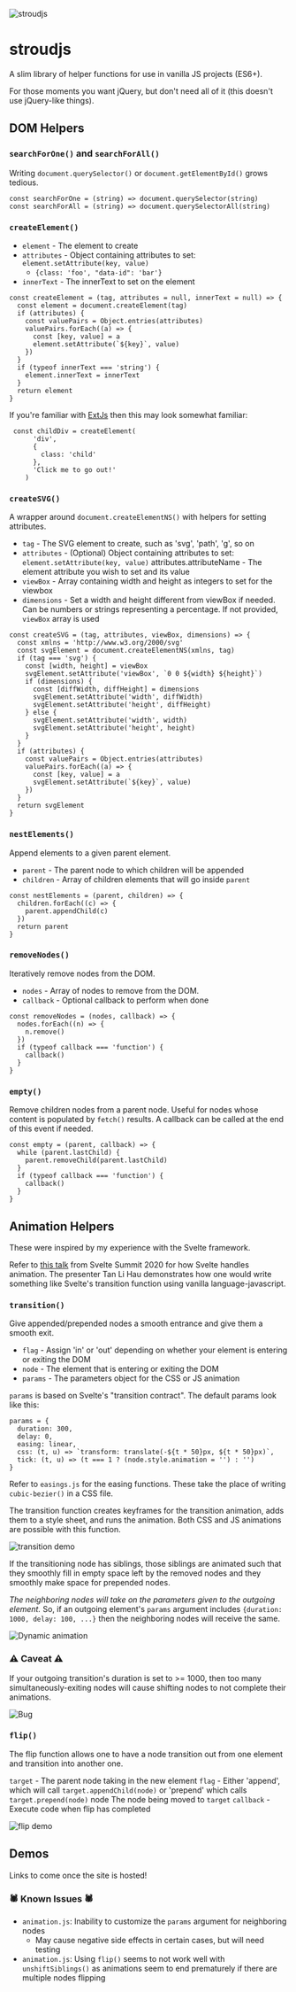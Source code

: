 ![stroudjs](assets/stroudjs.png 'stroudjs')

# stroudjs

A slim library of helper functions for use in vanilla JS projects (ES6+).

For those moments you want jQuery, but don't need all of it (this doesn't use jQuery-like things).

## DOM Helpers

### `searchForOne()` and `searchForAll()`

Writing `document.querySelector()` or `document.getElementById()` grows tedious.

```language-javascript
const searchForOne = (string) => document.querySelector(string)
const searchForAll = (string) => document.querySelectorAll(string)
```

### `createElement()`

- `element` - The element to create
- `attributes` - Object containing attributes to set: `element.setAttribute(key, value)`
  - `{class: 'foo', "data-id": 'bar'}`
- `innerText` - The innerText to set on the element

```language-javascript
const createElement = (tag, attributes = null, innerText = null) => {
  const element = document.createElement(tag)
  if (attributes) {
    const valuePairs = Object.entries(attributes)
    valuePairs.forEach((a) => {
      const [key, value] = a
      element.setAttribute(`${key}`, value)
    })
  }
  if (typeof innerText === 'string') {
    element.innerText = innerText
  }
  return element
}
```

If you're familiar with [ExtJs](https://docs.sencha.com/extjs/6.2.0/index.html) then this may look somewhat familiar:

```language-javascript
 const childDiv = createElement(
      'div',
      {
        class: 'child'
      },
      'Click me to go out!'
    )
```

### `createSVG()`

A wrapper around `document.createElementNS()` with helpers for setting attributes.

- `tag` - The SVG element to create, such as 'svg', 'path', 'g', so on
- `attributes` - (Optional) Object containing attributes to set: `element.setAttribute(key, value)`
  attributes.attributeName - The element attribute you wish to set and its value
- `viewBox` - Array containing width and height as integers to set for the viewbox
- `dimensions` - Set a width and height different from viewBox if needed. Can be numbers or strings representing a percentage. If not provided, `viewBox` array is used

```language-javascript
const createSVG = (tag, attributes, viewBox, dimensions) => {
  const xmlns = 'http://www.w3.org/2000/svg'
  const svgElement = document.createElementNS(xmlns, tag)
  if (tag === 'svg') {
    const [width, height] = viewBox
    svgElement.setAttribute('viewBox', `0 0 ${width} ${height}`)
    if (dimensions) {
      const [diffWidth, diffHeight] = dimensions
      svgElement.setAttribute('width', diffWidth)
      svgElement.setAttribute('height', diffHeight)
    } else {
      svgElement.setAttribute('width', width)
      svgElement.setAttribute('height', height)
    }
  }
  if (attributes) {
    const valuePairs = Object.entries(attributes)
    valuePairs.forEach((a) => {
      const [key, value] = a
      svgElement.setAttribute(`${key}`, value)
    })
  }
  return svgElement
}
```

### `nestElements()`

Append elements to a given parent element.

- `parent` - The parent node to which children will be appended
- `children` - Array of children elements that will go inside `parent`

```language-javascript
const nestElements = (parent, children) => {
  children.forEach((c) => {
    parent.appendChild(c)
  })
  return parent
}
```

### `removeNodes()`

Iteratively remove nodes from the DOM.

- `nodes` - Array of nodes to remove from the DOM.
- `callback` - Optional callback to perform when done

```language-javascript
const removeNodes = (nodes, callback) => {
  nodes.forEach((n) => {
    n.remove()
  })
  if (typeof callback === 'function') {
    callback()
  }
}
```

### `empty()`

Remove children nodes from a parent node. Useful for nodes whose content is populated by `fetch()` results.
A callback can be called at the end of this event if needed.

```language-javascript
const empty = (parent, callback) => {
  while (parent.lastChild) {
    parent.removeChild(parent.lastChild)
  }
  if (typeof callback === 'function') {
    callback()
  }
}
```

## Animation Helpers

These were inspired by my experience with the Svelte framework.

Refer to [this talk](https://www.youtube.com/watch?v=FxMyqxc8Fx0) from Svelte Summit 2020 for how Svelte handles animation. The presenter Tan Li Hau demonstrates how one would write something like Svelte's transition function using vanilla language-javascript.

### `transition()`

Give appended/prepended nodes a smooth entrance and give them a smooth exit.

- `flag` - Assign 'in' or 'out' depending on whether your element is entering or exiting the DOM
- `node` - The element that is entering or exiting the DOM
- `params` - The parameters object for the CSS or JS animation

`params` is based on Svelte's "transition contract". The default params look like this:

```language-javascript
params = {
  duration: 300,
  delay: 0,
  easing: linear,
  css: (t, u) => `transform: translate(-${t * 50}px, ${t * 50}px)`,
  tick: (t, u) => (t === 1 ? (node.style.animation = '') : '')
}
```

Refer to `easings.js` for the easing functions. These take the place of writing `cubic-bezier()` in a CSS file.

The transition function creates keyframes for the transition animation, adds them to a style sheet, and runs the animation.
Both CSS and JS animations are possible with this function.

![transition demo](assets/transition.gif 'Transition Demo')

If the transitioning node has siblings, those siblings are animated such that they smoothly fill in empty space left by the removed nodes and they smoothly make space for prepended nodes.

_The neighboring nodes will take on the parameters given to the outgoing element._ So, if an outgoing element's `params` argument includes `{duration: 1000, delay: 100, ...}` then the neighboring nodes will receive the same.

![Dynamic animation](assets/dynamic-shift.gif 'Dynamic Adjusting')

### ⚠️ Caveat ⚠️

If your outgoing transition's duration is set to >= 1000, then too many simultaneously-exiting nodes will cause shifting nodes to not complete their animations.

![Bug](assets/bug.gif 'Bug with too many exiters')

### `flip()`

The flip function allows one to have a node transition out from one element and transition into another one.

`target` - The parent node taking in the new element
`flag` - Either 'append', which will call `target.appendChild(node)` or 'prepend' which calls `target.prepend(node)` node The node being moved to `target`
`callback` - Execute code when flip has completed

![flip demo](assets/flip.gif 'Flip Demo')

## Demos

Links to come once the site is hosted!

### 🕷 Known Issues 🕷

- `animation.js`: Inability to customize the `params` argument for neighboring nodes
  - May cause negative side effects in certain cases, but will need testing
- `animation.js`: Using `flip()` seems to not work well with `unshiftSiblings()` as animations seem to end prematurely if there are multiple nodes flipping
